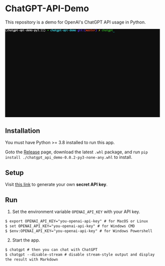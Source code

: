 # ChatGPT-API-Demo

This repository is a demo for OpenAI's ChatGPT API usage in Python.

![Demo](./demo.gif)

## Installation

You must have Python >= 3.8 installed to run this app.

Goto the [Release](./releases) page, download the latest `.whl` package, and run `pip install ./chatgpt_api_demo-0.0.2-py3-none-any.whl` to install.

## Setup

Visit [this link](https://platform.openai.com/account/api-keys) to generate your own **secret API key**. 

## Run

1. Set the environment variable `OPENAI_API_KEY` with your API key.

```
$ export OPENAI_API_KEY="you-openai-api-key" # for MacOS or Linux
$ set OPENAI_API_KEY="you-openai-api-key" # for Windows CMD
$ $env:OPENAI_API_KEY="you-openai-api-key" # for Windows Powershell
```

2. Start the app.

```
$ chatgpt # then you can chat with ChatGPT
$ chatgpt --disable-stream # disable stream-style output and display the result with Markdown
```
